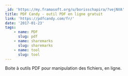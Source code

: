 ```yaml
---
_id: 'https://my.framasoft.org/u/borisschapira/?vejNVA'
title: PDF Candy - outil PDF en ligne gratuit
link: 'https://pdfcandy.com/fr/'
date: '2017-01-23'
tags:
    - name: PDF
      slug: pdf
    - name: sharemarks
      slug: sharemarks
    - name: tool
      slug: tool
---
```


<div class="markdown"><p>Boite à outils PDF pour manipulation des fichiers, en ligne.
</p></div>
